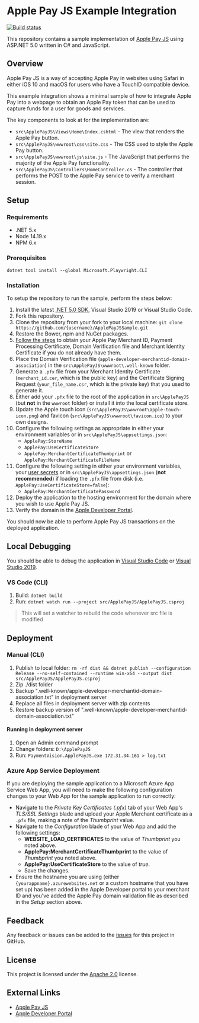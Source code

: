 # Apple Pay JS Example Integration

[![Build status](https://github.com/justeat/ApplePayJSSample/workflows/build/badge.svg?branch=main&event=push)](https://github.com/justeat/ApplePayJSSample/actions?query=workflow%3Abuild+branch%3Amain+event%3Apush)

This repository contains a sample implementation of [Apple Pay JS](https://developer.apple.com/reference/applepayjs/) using ASP.NET 5.0 written in C# and JavaScript.

## Overview

Apple Pay JS is a way of accepting Apple Pay in websites using Safari in either iOS 10 and macOS for users who have a TouchID compatible device.

This example integration shows a minimal sample of how to integrate Apple Pay into a webpage to obtain an Apple Pay token that can be used to capture funds for a user for goods and services.

The key components to look at for the implementation are:

- `src\ApplePayJS\Views\Home\Index.cshtml` - The view that renders the Apple Pay button.
- `src\ApplePayJS\wwwroot\css\site.css` - The CSS used to style the Apple Pay button.
- `src\ApplePayJS\wwwroot\js\site.js` - The JavaScript that performs the majority of the Apple Pay functionality.
- `src\ApplePayJS\Controllers\HomeController.cs` - The controller that performs the POST to the Apple Pay service to verify a merchant session.

## Setup

### Requirements

- .NET 5.x
- Node 14.19.x
- NPM 6.x

### Prerequisites

```
dotnet tool install --global Microsoft.Playwright.CLI
```

### Installation

To setup the repository to run the sample, perform the steps below:

1. Install the latest [.NET 5.0 SDK](https://www.microsoft.com/net/download/core), Visual Studio 2019 or Visual Studio Code.
1. Fork this repository.
1. Clone the repository from your fork to your local machine: `git clone https://github.com/{username}/ApplePayJSSample.git`
1. Restore the Bower, npm and NuGet packages.
1. [Follow the steps](https://developer.apple.com/reference/applepayjs#2193397) to obtain your Apple Pay Merchant ID, Payment Processing Certificate, Domain Verification file and Merchant Identity Certificate if you do not already have them.
1. Place the Domain Verification file (`apple-developer-merchantid-domain-association`) in the `src\ApplePayJS\wwwroot\.well-known` folder.
1. Generate a `.pfx` file from your Merchant Identity Certificate (`merchant_id.cer`, which is the public key) and the Certificate Signing Request (`your_file_name.csr`, which is the private key) that you used to generate it.
1. Either add your `.pfx` file to the root of the application in `src\ApplePayJS` (but **not** in the `wwwroot` folder) or install it into the local certificate store.
1. Update the Apple touch icon (`src\ApplePayJS\wwwroot\apple-touch-icon.png`) and favicon (`src\ApplePayJS\wwwroot\favicon.ico`) to your own designs.
1. Configure the following settings as appropriate in either your environment variables or in `src\ApplePayJS\appsettings.json`:
   - `ApplePay:StoreName`
   - `ApplePay:UseCertificateStore`
   - `ApplePay:MerchantCertificateThumbprint` or `ApplePay:MerchantCertificateFileName`
1. Configure the following setting in either your environment variables, your [user secrets](https://docs.asp.net/en/latest/security/app-secrets.html#secret-manager) or in `src\ApplePayJS\appsettings.json` (**not recommended**) if loading the `.pfx` file from disk (i.e. `ApplePay:UseCertificateStore=false`):
   - `ApplePay:MerchantCertificatePassword`
1. Deploy the application to the hosting environment for the domain where you wish to use Apple Pay JS.
1. Verify the domain in the [Apple Developer Portal](https://developer.apple.com/account/).

You should now be able to perform Apple Pay JS transactions on the deployed application.

## Local Debugging

You should be able to debug the application in [Visual Studio Code](https://code.visualstudio.com/) or [Visual Studio 2019](https://www.visualstudio.com/downloads/).

### VS Code (CLI)

1. Build: `dotnet build`
2. Run: `dotnet watch run --project src/ApplePayJS/ApplePayJS.csproj`

> This will set a watcher to rebuild the code whenever src file is modified

## Deployment

### Manual (CLI)

1. Publish to local folder: `rm -rf dist && dotnet publish --configuration Release --no-self-contained --runtime win-x64 --output dist src/ApplePayJS/ApplePayJS.csproj`
3. Zip ./dist folder
3. Backup ".well-known/apple-developer-merchantid-domain-association.txt" in deployment server
4. Replace all files in deployment server with zip contents
5. Restore backup version of ".well-known/apple-developer-merchantid-domain-association.txt"

#### Running in deployment server

1. Open an Admin command prompt
2. Change folders: `D:\ApplePayJS`
3. Run: `PaymentVision.ApplePayJS.exe 172.31.34.161 > log.txt`

### Azure App Service Deployment

If you are deploying the sample application to a Microsoft Azure App Service Web App, you will need to make the following configuration changes to your Web App for the sample application to run correctly:

- Navigate to the _Private Key Certificates (.pfx)_ tab of your Web App's _TLS/SSL Settings_ blade and upload your Apple Merchant certificate as a `.pfx` file, making a note of the _Thumbprint_ value.
- Navigate to the _Configuration_ blade of your Web App and add the following settings:
  - **WEBSITE_LOAD_CERTIFICATES** to the value of _Thumbprint_ you noted above.
  - **ApplePay:MerchantCertificateThumbprint** to the value of _Thumbprint_ you noted above.
  - **ApplePay:UseCertificateStore** to the value of _true_.
  - Save the changes.
- Ensure the hostname you are using (either `{yourappname}.azurewebsites.net` or a custom hostname that you have set up) has been added in the Apple Developer portal to your merchant ID and you've added the Apple Pay domain validation file as described in the _Setup_ section above.

## Feedback

Any feedback or issues can be added to the [issues](https://github.com/justeat/ApplePayJSSample/issues) for this project in GitHub.

## License

This project is licensed under the [Apache 2.0](https://github.com/justeat/ApplePayJSSample/blob/main/LICENSE) license.

## External Links

- [Apple Pay JS](https://developer.apple.com/reference/applepayjs)
- [Apple Developer Portal](https://developer.apple.com/account/)

